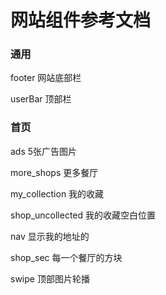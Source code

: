 网站组件参考文档
===============

### 通用

footer 网站底部栏

userBar 顶部栏

### 首页

ads 5张广告图片

more_shops 更多餐厅

my_collection 我的收藏

shop_uncollected 我的收藏空白位置

nav 显示我的地址的

shop_sec 每一个餐厅的方块

swipe 顶部图片轮播

